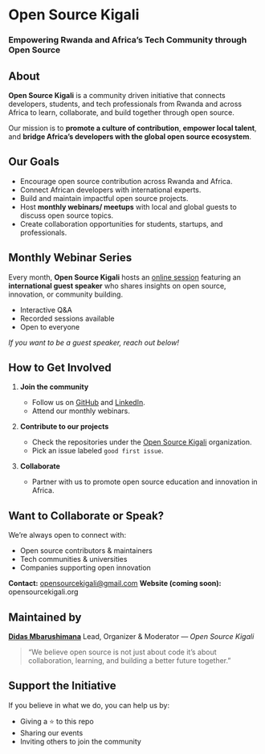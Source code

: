 #  Open Source Kigali 

### Empowering Rwanda and Africa’s Tech Community through Open Source

##  About

**Open Source Kigali** is a community driven initiative that connects developers, students, and tech professionals from Rwanda and across Africa to learn, collaborate, and build together through open source.

Our mission is to **promote a culture of contribution**, **empower local talent**, and **bridge Africa’s developers with the global open source ecosystem**.

## Our Goals

* Encourage open source contribution across Rwanda and  Africa.
* Connect African developers with international experts.
* Build and maintain impactful open source projects.
* Host **monthly webinars/ meetups** with local and global guests to discuss open source topics.
* Create collaboration opportunities for students, startups, and professionals.


##  Monthly Webinar Series

Every month, **Open Source Kigali** hosts an [online session]() featuring an **international guest speaker** who shares insights on open source, innovation, or community building.

* Interactive Q&A
* Recorded sessions available
* Open to everyone

*If you want to be a guest speaker, reach out below!*

##  How to Get Involved

1. **Join the community**

   * Follow us on [GitHub](https://github.com/Open-Source-Kigali) and [LinkedIn](https://www.linkedin.com/company/open-source-kigali/?viewAsMember=true).
   * Attend our monthly webinars.

2. **Contribute to our projects**

   * Check the repositories under the [Open Source Kigali](#) organization.
   * Pick an issue labeled `good first issue`.

3. **Collaborate**

   * Partner with us to promote open source education and innovation in Africa.

##  Want to Collaborate or Speak?

We’re always open to connect with:

* Open source contributors & maintainers
* Tech communities & universities
* Companies supporting open innovation

**Contact:** [opensourcekigali@gmail.com](mailto:opensourcekigali@gmail.com)
**Website (coming soon):** opensourcekigali.org

## Maintained by

**[Didas Mbarushimana](https://github.com/DidasMba)**
Lead, Organizer & Moderator — *Open Source Kigali*

> “We believe open source is not just about code  it’s about collaboration, learning, and building a better future together.”

## Support the Initiative

If you believe in what we do, you can help us by:

* Giving a ⭐ to this repo
* Sharing our events
* Inviting others to join the community
